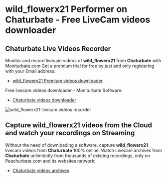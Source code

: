 # wild_flowerx21 Performer on Chaturbate - Free LiveCam videos downloader

## Chaturbate Live Videos Recorder

Monitor and record livecam videos of **wild_flowerx21** from **Chaturbate** with Moniturbate.com
Get a premium trial for free by just and only registering with your Email address:
* [wild_flowerx21 Premium videos downloader](https://moniturbate.com/request-demo-licence-key.html)

Free livecam videos downloader - Moniturbate Software:
* [Chaturbate videos downloader](https://moniturbate.com/moniturbate-download-software.html)

![wild_flowerx21 livecam videos recorder](https://peachurnet.com/templates/moniturbate-software.png)


## Capture wild_flowerx21 videos from the Cloud and watch your recordings on Streaming

Without the need of downloading a software, capture **wild_flowerx21** livecam videos from **Chaturbate** 100% online.
Watch Livecam archives from **Chaturbate** unlimitedly from thousands of existing recordings, only on Peachurbate.com and its websites network:
* [Chaturbate videos archives](https://peachurnet.com/)
